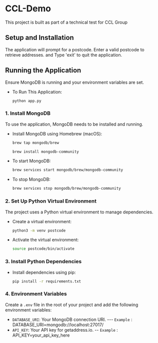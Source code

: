 # CCL-Demo
 This project is built as part of a technical test for CCL Group
 
## Setup and Installation
The application will prompt for a postcode. Enter a valid postcode to retrieve addresses. and Type 'exit' to quit the application.
## Running the Application
Ensure MongoDB is running and your environment variables are set.
- To Run This Application:
  ```bash
  python app.py
  ```
### 1. Install MongoDB
To use the application, MongoDB needs to be installed and running. 
- Install MongoDB using Homebrew (macOS):
  ```bash
  brew tap mongodb/brew
  ```
  ```bash
  brew install mongodb-community
  ```
- To start MongoDB:
  ```bash
  brew services start mongodb/brew/mongodb-community
  ```
- To stop MongoDB:
  ```bash
  brew services stop mongodb/brew/mongodb-community
  ```

### 2. Set Up Python Virtual Environment
The project uses a Python virtual environment to manage dependencies.

- Create a virtual environment:
  ```bash
  python3 -m venv postcode
  ```
- Activate the virtual environment:
  ```bash
  source postcode/bin/activate
  ```
### 3. Install Python Dependencies
- Install dependencies using pip:
  ``` bash
  pip install -r requirements.txt 
  ```
### 4. Environment Variables
Create a `.env` file in the root of your project and add the following environment variables:
- `DATABASE_URI`: Your MongoDB connection URI.
--- `Example` : DATABASE_URI=mongodb://localhost:27017/
- `API_KEY`: Your API key for getaddress.io.
-- `Example` : API_KEY=your_api_key_here


